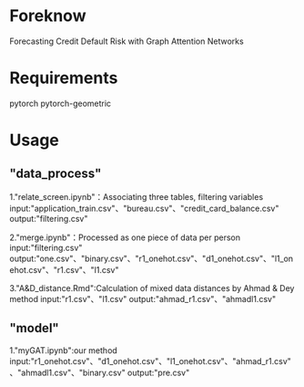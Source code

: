 # Foreknow
Forecasting Credit Default Risk with Graph Attention Networks

# Requirements
pytorch
pytorch-geometric

# Usage
## "data_process"
1."relate_screen.ipynb"：Associating three tables, filtering variables
input:"application_train.csv"、"bureau.csv"、"credit_card_balance.csv"
output:"filtering.csv"

2."merge.ipynb"：Processed as one piece of data per person
input:"filtering.csv"
output:"one.csv"、"binary.csv"、"r1_onehot.csv"、"d1_onehot.csv"、"l1_onehot.csv"、"r1.csv"、"l1.csv"

3."A&D_distance.Rmd":Calculation of mixed data distances by Ahmad & Dey method
input:"r1.csv"、"l1.csv"
output:"ahmad_r1.csv"、"ahmadl1.csv"

## "model"
1."myGAT.ipynb":our method
input:"r1_onehot.csv"、"d1_onehot.csv"、"l1_onehot.csv"、"ahmad_r1.csv"、"ahmadl1.csv"、"binary.csv"
output:"pre.csv"
